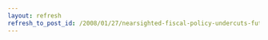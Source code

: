 ```yaml
---
layout: refresh
refresh_to_post_id: /2008/01/27/nearsighted-fiscal-policy-undercuts-future-growth
---
```

